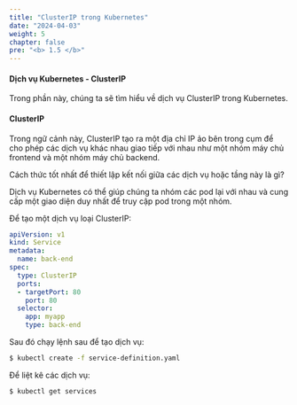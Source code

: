 ```yaml
---
title: "ClusterIP trong Kubernetes"
date: "2024-04-03"
weight: 5
chapter: false
pre: "<b> 1.5 </b>"
---
```


#### Dịch vụ Kubernetes - ClusterIP
Trong phần này, chúng ta sẽ tìm hiểu về dịch vụ ClusterIP trong Kubernetes.

#### ClusterIP
Trong ngữ cảnh này, ClusterIP tạo ra một địa chỉ IP ảo bên trong cụm để cho phép các dịch vụ khác nhau giao tiếp với nhau như một nhóm máy chủ frontend và một nhóm máy chủ backend.

Cách thức tốt nhất để thiết lập kết nối giữa các dịch vụ hoặc tầng này là gì?

Dịch vụ Kubernetes có thể giúp chúng ta nhóm các pod lại với nhau và cung cấp một giao diện duy nhất để truy cập pod trong một nhóm.

Để tạo một dịch vụ loại ClusterIP:

```yaml
apiVersion: v1
kind: Service
metadata:
  name: back-end
spec:
  type: ClusterIP
  ports:
  - targetPort: 80
    port: 80
  selector:
    app: myapp
    type: back-end
```

Sau đó chạy lệnh sau để tạo dịch vụ:

```bash
$ kubectl create -f service-definition.yaml
```

Để liệt kê các dịch vụ:

```bash
$ kubectl get services
```